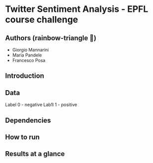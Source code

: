 # Twitter Sentiment Analysis - EPFL course challenge

## Authors (rainbow-triangle 🌈)

* Giorgio Mannarini
* Maria Pandele
* Francesco Posa

## Introduction

## Data

Label 0 - negative
Lab1l 1 - positive

## Dependencies

## How to run

## Results at a glance
